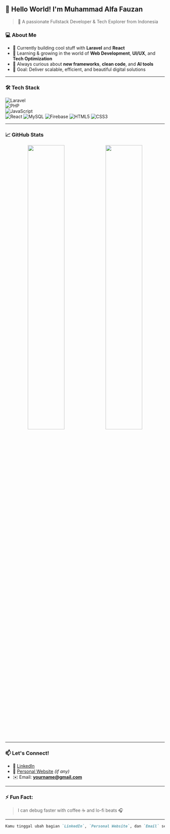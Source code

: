 ## 👋 Hello World! I'm Muhammad Alfa Fauzan

> 🚀 A passionate Fullstack Developer & Tech Explorer from Indonesia

### 💻 About Me

- 🔭 Currently building cool stuff with **Laravel** and **React**
- 🌱 Learning & growing in the world of **Web Development**, **UI/UX**, and **Tech Optimization**
- 🧠 Always curious about **new frameworks**, **clean code**, and **AI tools**
- 🎯 Goal: Deliver scalable, efficient, and beautiful digital solutions

---

### 🛠️ Tech Stack

![Laravel](https://img.shields.io/badge/-Laravel-red?style=flat&logo=laravel&logoColor=white)  
![PHP](https://img.shields.io/badge/-PHP-777BB4?style=flat&logo=php&logoColor=white)  
![JavaScript](https://img.shields.io/badge/-JavaScript-F7DF1E?style=flat&logo=javascript&logoColor=black)  
![React](https://img.shields.io/badge/-React-61DAFB?style=flat&logo=react&logoColor=black)
![MySQL](https://img.shields.io/badge/-MySQL-4479A1?style=flat&logo=mysql&logoColor=white)
![Firebase](https://img.shields.io/badge/-Firebase-FFCA28?style=flat&logo=firebase&logoColor=black)
![HTML5](https://img.shields.io/badge/-HTML5-E34F26?style=flat&logo=html5&logoColor=white)
![CSS3](https://img.shields.io/badge/-CSS3-1572B6?style=flat&logo=css3&logoColor=white)

---

### 📈 GitHub Stats

<p align="center">
  <img src="https://github-readme-stats.vercel.app/api?username=Alfafauzan&show_icons=true&theme=radical" width="48%" />
  <img src="https://github-readme-stats.vercel.app/api/top-langs/?username=Alfafauzan&layout=compact&theme=radical" width="48%" />
</p>

---

### 📫 Let's Connect!

- 💼 [LinkedIn](https://linkedin.com/in/alfafauzan)
- 🧠 [Personal Website](https://yourwebsite.com) _(if any)_
- ✉️ Email: **yourname@gmail.com**

---

### ⚡ Fun Fact:

> I can debug faster with coffee ☕ and lo-fi beats 🎧

---

```markdown
Kamu tinggal ubah bagian `LinkedIn`, `Personal Website`, dan `Email` sesuai dengan milikmu. Kalau kamu punya game lain atau mau pakai tema warna tertentu, tinggal bilang — nanti bisa aku sesuaikan. Mau dibikin ada badge pencapaian juga? 😄
```

